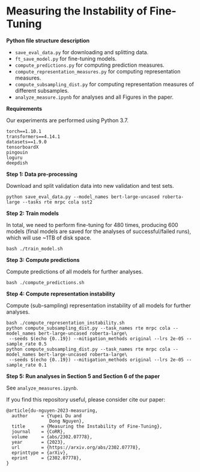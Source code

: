 # Measuring the Instability of Fine-Tuning

**Python file structure description**

- ```save_eval_data.py``` for downloading and splitting data.
- ```ft_save_model.py``` for fine-tuning models. 
- ```compute_predictions.py``` for computing prediction measures.
- ```compute_representation_measures.py``` for computing representation measures.
- ```compute_subsampling_dist.py``` for computing representation measures of different subsamples.
- ```analyze_measure.ipynb``` for analyses and all Figures in the paper. 

**Requirements** 

Our experiments are performed using Python 3.7. 
```
torch==1.10.1
transformers==4.14.1
datasets==1.9.0
tensorboardX
pingouin
loguru
deepdish
```


**Step 1: Data pre-processing** 

Download and split validation data into new validation and test sets. 
```shell
python save_eval_data.py --model_names bert-large-uncased roberta-large --tasks rte mrpc cola sst2 
```

**Step 2: Train models**

In total, we need to perform fine-tuning for 480 times, 
producing 600 models (final models are saved for the analyses of successful/failed runs), 
which will use ~1TB of disk space. 
```shell
bash ./train_model.sh
```

**Step 3: Compute predictions**

Compute predictions of all models for further analyses.
```shell
bash ./compute_predictions.sh
```

**Step 4: Compute representation instability** 

Compute (sub-sampling) representation instability of all models for further analyses. 
```shell
bash ./compute_representation_instability.sh
python compute_subsampling_dist.py --task_names rte mrpc cola --model_names bert-large-uncased roberta-large\
 --seeds $(echo {0..19}) --mitigation_methods original --lrs 2e-05 --sample_rate 0.5
python compute_subsampling_dist.py --task_names rte mrpc cola --model_names bert-large-uncased roberta-large\
 --seeds $(echo {0..19}) --mitigation_methods original --lrs 2e-05 --sample_rate 0.1
```

**Step 5: Run analyses in Section 5 and Section 6 of the paper**

See ```analyze_measures.ipynb```.

If you find this repository useful, 
please consider cite our paper:
```
@article{du-nguyen-2023-measuring,
  author     = {Yupei Du and
                Dong Nguyen},
  title      = {Measuring the Instability of Fine-Tuning},
  journal    = {CoRR},
  volume     = {abs/2302.07778},
  year       = {2023},
  url        = {https://arxiv.org/abs/2302.07778},
  eprinttype = {arXiv},
  eprint     = {2302.07778},
}
```
